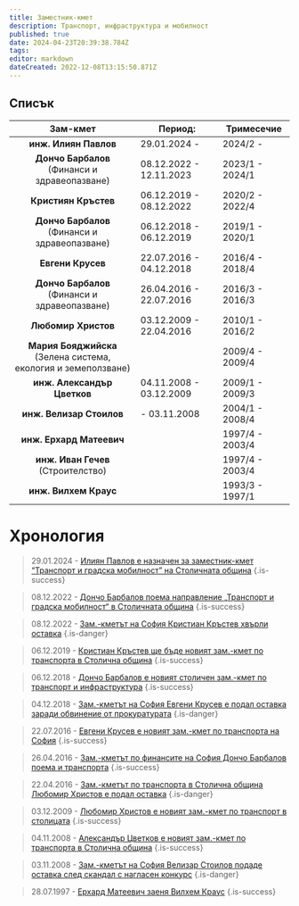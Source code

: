 ```yaml
---
title: Заместник-кмет
description: Транспорт, инфраструктура и мобилност
published: true
date: 2024-04-23T20:39:38.784Z
tags: 
editor: markdown
dateCreated: 2022-12-08T13:15:50.871Z
---
```


## Списък

| Зам-кмет  | Период:   | Тримесечие |
|:------------------:| --------- | --- |
| **инж. Илиян Павлов**  |  29.01.2024 -  | 2024/2  -  |
| **Дончо Барбалов** <br> (Финанси и здравеопазване) |  08.12.2022 - 12.11.2023  | 2023/1 - 2024/1   |
| **Кристиян Кръстев**|  06.12.2019 - 08.12.2022 | 2020/2 - 2022/4  |
| **Дончо Барбалов** <br> (Финанси и здравеопазване) |  06.12.2018 - 06.12.2019 |2019/1 - 2020/1   |
| **Евгени Крусев**|  22.07.2016 - 04.12.2018 | 2016/4 - 2018/4  |
| **Дончо Барбалов** <br> (Финанси и здравеопазване) |   26.04.2016 - 22.07.2016 | 2016/3 - 2016/3   |
| **Любомир Христов**|  03.12.2009 - 22.04.2016 | 2010/1 - 2016/2   |
| **Мария Бояджийска** <br> (Зелена система, екология и земеползване)|   | 2009/4 - 2009/4  |
|**инж. Александър Цветков**| 04.11.2008 - 03.12.2009  |   2009/1 - 2009/3 |
| **инж. Велизар Стоилов**|   - 03.11.2008 | 2004/1 - 2008/4   |
| **инж. Ерхард Матеевич**|  | 1997/4 - 2003/4   |
| **инж. Иван Гечев** <br> (Строителство)|  | 1997/4 - 2003/4   |
| **инж. Вилхем Краус**|   | 1993/3 - 1997/1  |



# Хронология

> 29.01.2024 - [Илиян Павлов е назначен за заместник-кмет “Транспорт и градска мобилност” на Столичната община](https://www.investor.bg/a/514-ikonomika-i-politika/365562-doncho-barbalov-poema-napravlenie-transport-i-gradska-mobilnost-v-stolichnata-obshtina)
{.is-success}


> 08.12.2022 - [Дончо Барбалов поема направление „Транспорт и градска мобилност“ в Столичната община](https://www.investor.bg/a/514-ikonomika-i-politika/365562-doncho-barbalov-poema-napravlenie-transport-i-gradska-mobilnost-v-stolichnata-obshtina)
{.is-success}


> 08.12.2022 - [Зам.-кметът на София Кристиан Кръстев хвърли оставка](https://offnews.bg/politika/zam-kmetat-na-sofia-kristian-krastev-hvarli-ostavka-791167.html)
{.is-danger}

 
> 06.12.2019 - [Кристиан Кръстев ще бъде новият зам.-кмет по транспорта в Столична община](https://www.tvevropa.com/2019/12/kristian-krastev-e-noviyat-zam-kmet-po-transport-i-transportna-infrastruktura-v-stolichna-obshtina/)
{.is-success}

 
> 06.12.2018 - [Дончо Барбалов е новият столичен зам.-кмет по транспорт и инфраструктура](https://www.capital.bg/kakvo_stava/2018/12/06/3357284_doncho_barbalov_e_noviiat_zam-kmet_po_stroitelstvoto_i/)
{.is-success}


> 04.12.2018 - [Зам.-кметът на София Евгени Крусев е подал оставка заради обвинение от прокуратурата](https://www.capital.bg/kakvo_stava/2016/07/22/2799707_27-godishniiat_evgeni_krusev_e_noviiat_zamestnik-kmet/)
{.is-danger}


> 22.07.2016 - [Евгени Крусев е новият зам.-кмет по транспорта на София](https://www.capital.bg/kakvo_stava/2016/07/22/2799707_27-godishniiat_evgeni_krusev_e_noviiat_zamestnik-kmet/)
{.is-success}


> 26.04.2016 - [Зам.-кметът по финансите на София Дончо Барбалов поема и транспорта](https://inews.bg/%D0%91%D1%8A%D0%BB%D0%B3%D0%B0%D1%80%D0%B8%D1%8F/%D0%97%D0%B0%D0%BC-%D0%BA%D0%BC%D0%B5%D1%82%D1%8A%D1%82-%D0%BF%D0%BE-%D1%84%D0%B8%D0%BD%D0%B0%D0%BD%D1%81%D0%B8%D1%82%D0%B5-%D0%BD%D0%B0-%D0%A1%D0%BE%D1%84%D0%B8%D1%8F-%D0%BF%D0%BE%D0%B5%D0%BC%D0%B0-%D0%B8-%D1%82%D1%80%D0%B0%D0%BD%D1%81%D0%BF%D0%BE%D1%80%D1%82%D0%B0_l.a_c.327_i.509462.html)
{.is-success}


> 22.04.2016 - [Зам.-кметът по транспорта в Столична община Любомир Христов е подал оставка](https://www.capital.bg/kakvo_stava/2016/04/22/2747692_premierut_e_poiskal_ostavkata_na_stolichniia/)
{.is-danger}


> 03.12.2009 - [Любомир Христов е новият зам.-кмет по транспорт в столицата](http://www.elektrotransportsf.com/index.php?option=com_content&view=article&id=245%3A2009-12-04-06-40-56&catid=29%3Anewsarchive2009&Itemid=66&lang=bg)
{.is-success}

> 04.11.2008 - [Александър Цветков е новият зам.-кмет по транспорта в Столична община](https://www.dnevnik.bg/bulgaria/2008/11/04/576117_aleksandur_cvetkov_e_noviiat_zam-kmet_po_transporta_v/)
{.is-success}


> 03.11.2008 - [Зам.-кметът на София Велизар Стоилов подаде оставка след скандал с нагласен конкурс](https://www.capital.bg/vestnikut/kapital_prim/2008/11/03/575819_zam-kmetut_na_sofiia_velizar_stoilov_podade_ostavka/)
{.is-danger}


> 28.07.1997 - [Ерхард Матеевич заеня Вилхем Краус]()
{.is-success}




